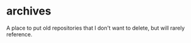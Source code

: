 archives
========

A place to put old repositories that I don't want to delete, but will rarely reference.


